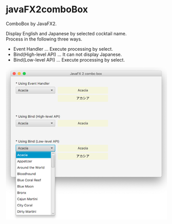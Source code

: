 # javaFX2comboBox

ComboBox by JavaFX2.

Display English and Japanese by selected cocktail name.  
Process in the following three ways.

* Event Handler ... Execute processing by select.
* Bind(High-level API) ... It can not display Japanese.
* Bind(Low-level API) ... Execute processing by select.

![javaFX2comboBox](/javaFX2comboBox.png)
